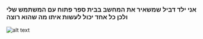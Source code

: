 ### אני ילד דביל שמשאיר את המחשב בבית ספר פתוח עם המשתמש שלי ולכן כל אחד יכול לעשות איתו מה שהוא רוצה
![alt text](https://upload.wikimedia.org/wikipedia/en/9/9a/Trollface_non-free.png)

